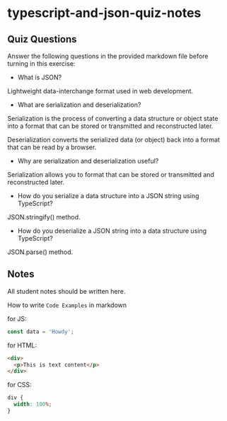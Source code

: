# typescript-and-json-quiz-notes

## Quiz Questions

Answer the following questions in the provided markdown file before turning in this exercise:

- What is JSON?

Lightweight data-interchange format used in web development.

- What are serialization and deserialization?

Serialization is the process of converting a data structure or object state into a format that can be stored or transmitted and reconstructed later.

Deserialization converts the serialized data (or object) back into a format that can be read by a browser.

- Why are serialization and deserialization useful?

Serialization allows you to format that can be stored or transmitted and reconstructed later.

- How do you serialize a data structure into a JSON string using TypeScript?

JSON.stringify() method.

- How do you deserialize a JSON string into a data structure using TypeScript?

JSON.parse() method.

## Notes

All student notes should be written here.

How to write `Code Examples` in markdown

for JS:

```javascript
const data = 'Howdy';
```

for HTML:

```html
<div>
  <p>This is text content</p>
</div>
```

for CSS:

```css
div {
  width: 100%;
}
```

